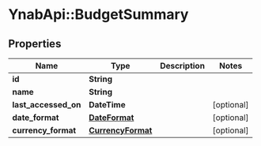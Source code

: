 # YnabApi::BudgetSummary

## Properties
Name | Type | Description | Notes
------------ | ------------- | ------------- | -------------
**id** | **String** |  | 
**name** | **String** |  | 
**last_accessed_on** | **DateTime** |  | [optional] 
**date_format** | [**DateFormat**](DateFormat.md) |  | [optional] 
**currency_format** | [**CurrencyFormat**](CurrencyFormat.md) |  | [optional] 


